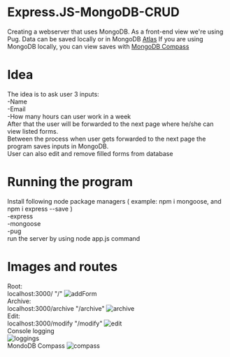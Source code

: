 # Express.JS-MongoDB-CRUD
Creating a webserver that uses MongoDB. As a front-end view we're using Pug. Data can be saved locally or in MongoDB <a href="https://codeforgeek.com/mongodb-atlas-node-js/">Atlas</a> If you are using MongoDB locally, you can view saves with <a href="https://www.mongodb.com/products/compass/">MongoDB Compass</a>
# Idea
The idea is to ask user 3 inputs:
<br>
-Name
<br>
-Email
<br>
-How many hours can user work in a week
<br>
After that the user will be forwarded to the next page where he/she can view listed forms.
<br>
Between the process when user gets forwarded to the next page the program saves inputs in MongoDB.
<br>
User can also edit and remove filled forms from database
<br>
# Running the program
Install following node package managers ( example: npm i mongoose, and npm i express --save )
<br>
-express
<br>
-mongoose
<br>
-pug
<br>
run the server by using node app.js command
# Images and routes
Root:
<br>localhost:3000/ "/"
![addForm](https://user-images.githubusercontent.com/52996898/66045118-b84e3b80-e52b-11e9-8ebe-85e417cd2491.PNG)
<br>
Archive:
<br>localhost:3000/archive "/archive"
![archive](https://user-images.githubusercontent.com/52996898/66045156-cb610b80-e52b-11e9-8019-8dbf864b5c4b.PNG)
<br>
Edit:
<br>localhost:3000/modify "/modify"
![edit](https://user-images.githubusercontent.com/52996898/66045188-dd42ae80-e52b-11e9-806b-655b2b3b582d.PNG)
<br>
Console logging
<br>
![loggings](https://user-images.githubusercontent.com/52996898/66045191-dfa50880-e52b-11e9-8dfd-b9ed2bad468b.PNG)
<br>
MondoDB Compass
![compass](https://user-images.githubusercontent.com/52996898/66045232-f4819c00-e52b-11e9-8424-c410eccbfb38.PNG)
